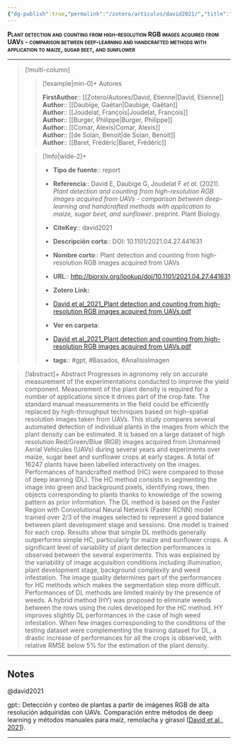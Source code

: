 ```yaml
---
{"dg-publish":true,"permalink":"/zotero/articulos/david2021/","title":"Plant detection and counting from high-resolution RGB images acquired from UAVs - comparison between deep-learning and handcrafted methods with application to maize, sugar beet, and sunflower","tags":["#zotero"]}
---
```



<span style="font-variant:small-caps; font-weight: bold;">Plant detection and counting from high-resolution RGB images acquired from UAVs - comparison between deep-learning and handcrafted methods with application to maize, sugar beet, and sunflower</span>

---


> [!multi-column]
>
>> [!example|min-0]+ Autores
>> 
>> **FirstAuthor**:: [[Zotero/Autores/David, Etienne\|David, Etienne]]  
>> **Author**:: [[Daubige, Gaëtan\|Daubige, Gaëtan]]  
>> **Author**:: [[Joudelat, François\|Joudelat, François]]  
>> **Author**:: [[Burger, Philippe\|Burger, Philippe]]  
>> **Author**:: [[Comar, Alexis\|Comar, Alexis]]  
>> **Author**:: [[de Solan, Benoit\|de Solan, Benoit]]  
>> **Author**:: [[Baret, Frédéric\|Baret, Frédéric]]  
 >
>
>> [!info|wide-2]+
>>
>> - **Tipo de fuente**:: report
>> - **Referencia**:: David E, Daubige G, Joudelat F _et al._ (2021). _Plant detection and counting from high-resolution RGB images acquired from UAVs - comparison between deep-learning and handcrafted methods with application to maize, sugar beet, and sunflower_. preprint. Plant Biology.
>> - **CiteKey**:: david2021
>> - **Descripción corta**:: DOI: 10.1101/2021.04.27.441631
>> - **Nombre corto**:: Plant detection and counting from high-resolution RGB images acquired from UAVs
>> - **URL**:: http://biorxiv.org/lookup/doi/10.1101/2021.04.27.441631
>> - **Zotero Link:** 
>> - [David et al_2021_Plant detection and counting from high-resolution RGB images acquired from UAVs.pdf](zotero://select/library/items/DA6EISMM)
>>
>> - **Ver en carpeta**: 
>> - [David et al_2021_Plant detection and counting from high-resolution RGB images acquired from UAVs.pdf](file://J:\OneDrive\Articulos\David%20et%20al_2021_Plant%20detection%20and%20counting%20from%20high-resolution%20RGB%20images%20acquired%20from%20UAVs.pdf)
>> - **tags**:: #gpt, #Basados, #AnalisisImagen



> [!abstract]+ 
>Abstract
          Progresses in agronomy rely on accurate measurement of the experimentations conducted to improve the yield component. Measurement of the plant density is required for a number of applications since it drives part of the crop fate. The standard manual measurements in the field could be efficiently replaced by high-throughput techniques based on high-spatial resolution images taken from UAVs. This study compares several automated detection of individual plants in the images from which the plant density can be estimated. It is based on a large dataset of high resolution Red/Green/Blue (RGB) images acquired from Unmanned Aerial Vehicules (UAVs) during several years and experiments over maize, sugar beet and sunflower crops at early stages. A total of 16247 plants have been labelled interactively on the images. Performances of handcrafted method (HC) were compared to those of deep learning (DL). The HC method consists in segmenting the image into green and background pixels, identifying rows, then objects corresponding to plants thanks to knowledge of the sowing pattern as prior information. The DL method is based on the Faster Region with Convolutional Neural Network (Faster RCNN) model trained over 2/3 of the images selected to represent a good balance between plant development stage and sessions. One model is trained for each crop.
          Results show that simple DL methods generally outperforms simple HC, particularly for maize and sunflower crops. A significant level of variability of plant detection performances is observed between the several experiments. This was explained by the variability of image acquisition conditions including illumination, plant development stage, background complexity and weed infestation. The image quality determines part of the performances for HC methods which makes the segmentation step more difficult. Performances of DL methods are limited mainly by the presence of weeds. A hybrid method (HY) was proposed to eliminate weeds between the rows using the rules developed for the HC method. HY improves slightly DL performances in the case of high weed infestation. When few images corresponding to the conditions of the testing dataset were complementing the training dataset for DL, a drastic increase of performances for all the crops is observed, with relative RMSE below 5% for the estimation of the plant density.


--- 

## Notes

@david2021

gpt:: Detección y conteo de plantas a partir de imágenes RGB de alta resolución adquiridas con UAVs. Comparación entre métodos de deep learning y métodos manuales para maíz, remolacha y girasol ([David et al., 2021](zotero://select/library/items/8N7T6U32)).






---







